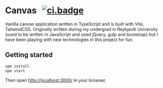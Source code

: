 # Canvas &thinsp; [![ci.badge]][ci]

[ci.badge]: https://github.com/egilsster/canvas/actions/workflows/ci.yaml/badge.svg?branch=main
[ci]: https://github.com/egilsster/canvas/actions/workflows/ci.yaml

Vanilla canvas application written in TypeScript and is built with Vite, TailwindCSS. Originally written during my
undergrad in Reykjavik University (used to be written in JavaScript and used jQuery, gulp and bootstrap) but I have
been playing with new technologies in this project for fun.

## Getting started

```sh
npm install
npm start
```

Then open <http://localhost:3000/> in your browser.
